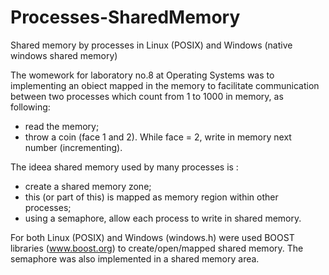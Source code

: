 # Processes-SharedMemory
Shared memory by processes in Linux (POSIX) and Windows (native windows shared memory)

The womework for laboratory no.8 at Operating Systems was to implementing an obiect mapped in the memory to facilitate communication between two processes which count from 1 to 1000 in memory, as following:
- read the memory;
- throw a coin (face 1 and 2). While face = 2,  write in memory next number (incrementing).

The ideea shared memory used by many processes is :
-	create a shared memory zone;
-	this (or part of this) is mapped as memory region within other processes;
-	using a semaphore, allow each process to write in shared memory.

For both Linux (POSIX) and Windows (windows.h) were used BOOST libraries (www.boost.org) to create/open/mapped shared memory.
The semaphore was also implemented in a shared memory area.
